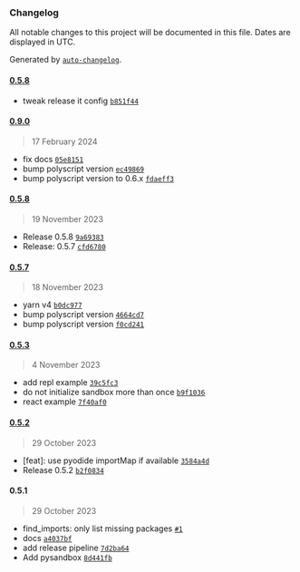 ### Changelog

All notable changes to this project will be documented in this file. Dates are displayed in UTC.

Generated by [`auto-changelog`](https://github.com/CookPete/auto-changelog).

#### [0.5.8](https://github.com/bugzpodder/pysandbox/compare/0.9.0...0.5.8)

- tweak release it config [`b851f44`](https://github.com/bugzpodder/pysandbox/commit/b851f44f9cc6b92cf45afaf243d9ce59db73237c)

#### [0.9.0](https://github.com/bugzpodder/pysandbox/compare/0.5.8...0.9.0)

> 17 February 2024

- fix docs [`05e8151`](https://github.com/bugzpodder/pysandbox/commit/05e8151e1aba3b2eb19d8008f974fc2bddfcfc46)
- bump polyscript version [`ec49869`](https://github.com/bugzpodder/pysandbox/commit/ec49869f060db4f7ebd965462d4b76c08537843f)
- bump polyscript version to 0.6.x [`fdaeff3`](https://github.com/bugzpodder/pysandbox/commit/fdaeff390f139e712875a4fb4051bf55b6787da6)

#### [0.5.8](https://github.com/bugzpodder/pysandbox/compare/0.5.7...0.5.8)

> 19 November 2023

- Release 0.5.8 [`9a69383`](https://github.com/bugzpodder/pysandbox/commit/9a693834974959c93336bd81bb0f15264a416673)
- Release: 0.5.7 [`cfd6780`](https://github.com/bugzpodder/pysandbox/commit/cfd67803bab63f44de5b004807eaa29c9831301a)

#### [0.5.7](https://github.com/bugzpodder/pysandbox/compare/0.5.3...0.5.7)

> 18 November 2023

- yarn v4 [`b0dc977`](https://github.com/bugzpodder/pysandbox/commit/b0dc9778c10f1ca72c77ea1f86d0003e04c0a246)
- bump polyscript version [`4664cd7`](https://github.com/bugzpodder/pysandbox/commit/4664cd7c3f41c9d882f3d34c93611f0865193d08)
- bump polyscript version [`f0cd241`](https://github.com/bugzpodder/pysandbox/commit/f0cd241b5c6d81c4bd64f98e0050a73dc153160a)

#### [0.5.3](https://github.com/bugzpodder/pysandbox/compare/0.5.2...0.5.3)

> 4 November 2023

- add repl example [`39c5fc3`](https://github.com/bugzpodder/pysandbox/commit/39c5fc330c0142879ca8dd232255d10c319bea1c)
- do not initialize sandbox more than once [`b9f1036`](https://github.com/bugzpodder/pysandbox/commit/b9f1036fb9aebc2b7dc5327a9ab418c67e9c6943)
- react example [`7f40af0`](https://github.com/bugzpodder/pysandbox/commit/7f40af00cea99afed8e8ec33301bce811607f076)

#### [0.5.2](https://github.com/bugzpodder/pysandbox/compare/0.5.1...0.5.2)

> 29 October 2023

- [feat]: use pyodide importMap if available [`3584a4d`](https://github.com/bugzpodder/pysandbox/commit/3584a4dc47c2a28292e45554672dafcf80117d04)
- Release 0.5.2 [`b2f0834`](https://github.com/bugzpodder/pysandbox/commit/b2f08346b82607ada5deeaff24ca72747360c693)

#### 0.5.1

> 29 October 2023

- find_imports: only list missing packages [`#1`](https://github.com/bugzpodder/pysandbox/pull/1)
- docs [`a4037bf`](https://github.com/bugzpodder/pysandbox/commit/a4037bf5ba4964a225144712e70c91fb0bcc36db)
- add release pipeline [`7d2ba64`](https://github.com/bugzpodder/pysandbox/commit/7d2ba6484e815a990e4fd588546f7fba536a45eb)
- Add pysandbox [`8d441fb`](https://github.com/bugzpodder/pysandbox/commit/8d441fbe15170e03a9a35b1c5c0278c80c3e98e1)
